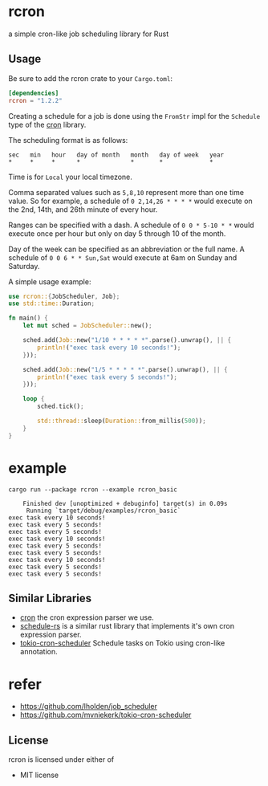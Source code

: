 # rcron

a simple cron-like job scheduling library for Rust

## Usage

Be sure to add the rcron crate to your `Cargo.toml`:

```toml
[dependencies]
rcron = "1.2.2"
```

Creating a schedule for a job is done using the `FromStr` impl for the
`Schedule` type of the [cron](https://github.com/zslayton/cron) library.

The scheduling format is as follows:

```text
sec   min   hour   day of month   month   day of week   year
*     *     *      *              *       *             *
```

Time is for `Local` your local timezone.

Comma separated values such as `5,8,10` represent more than one time value. So
for example, a schedule of `0 2,14,26 * * * *` would execute on the 2nd, 14th,
and 26th minute of every hour.

Ranges can be specified with a dash. A schedule of `0 0 * 5-10 * *` would
execute once per hour but only on day 5 through 10 of the month.

Day of the week can be specified as an abbreviation or the full name. A
schedule of `0 0 6 * * Sun,Sat` would execute at 6am on Sunday and Saturday.

A simple usage example:

```rust
use rcron::{JobScheduler, Job};
use std::time::Duration;

fn main() {
    let mut sched = JobScheduler::new();

    sched.add(Job::new("1/10 * * * * *".parse().unwrap(), || {
        println!("exec task every 10 seconds!");
    }));

    sched.add(Job::new("1/5 * * * * *".parse().unwrap(), || {
        println!("exec task every 5 seconds!");
    }));

    loop {
        sched.tick();

        std::thread::sleep(Duration::from_millis(500));
    }
}
```

# example
```shell
cargo run --package rcron --example rcron_basic 

    Finished dev [unoptimized + debuginfo] target(s) in 0.09s
     Running `target/debug/examples/rcron_basic`
exec task every 10 seconds!
exec task every 5 seconds!
exec task every 5 seconds!
exec task every 10 seconds!
exec task every 5 seconds!
exec task every 5 seconds!
exec task every 10 seconds!
exec task every 5 seconds!
exec task every 5 seconds!
```

## Similar Libraries

* [cron](https://github.com/zslayton/cron) the cron expression parser we use.
* [schedule-rs](https://github.com/mehcode/schedule-rs) is a similar rust library that implements it's own cron expression parser.
* [tokio-cron-scheduler](https://github.com/mvniekerk/tokio-cron-scheduler) Schedule tasks on Tokio using cron-like annotation.

# refer
- https://github.com/lholden/job_scheduler
- https://github.com/mvniekerk/tokio-cron-scheduler

## License

rcron is licensed under either of

 * MIT license
